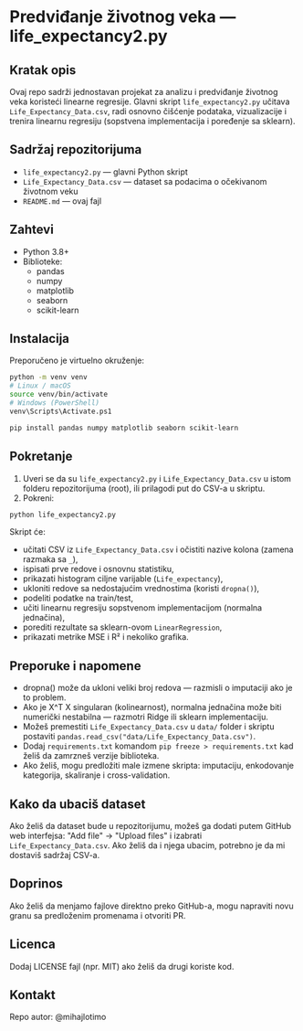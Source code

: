 # Predviđanje životnog veka — life_expectancy2.py

Kratak opis
----------
Ovaj repo sadrži jednostavan projekat za analizu i predviđanje životnog veka koristeći linearne regresije. Glavni skript `life_expectancy2.py` učitava `Life_Expectancy_Data.csv`, radi osnovno čišćenje podataka, vizualizacije i trenira linearnu regresiju (sopstvena implementacija i poređenje sa sklearn).

Sadržaj repozitorijuma
----------------------
- `life_expectancy2.py` — glavni Python skript
- `Life_Expectancy_Data.csv` — dataset sa podacima o očekivanom životnom veku
- `README.md` — ovaj fajl

Zahtevi
-------
- Python 3.8+
- Biblioteke:
  - pandas
  - numpy
  - matplotlib
  - seaborn
  - scikit-learn

Instalacija
----------
Preporučeno je virtuelno okruženje:
```bash
python -m venv venv
# Linux / macOS
source venv/bin/activate
# Windows (PowerShell)
venv\Scripts\Activate.ps1

pip install pandas numpy matplotlib seaborn scikit-learn
```

Pokretanje
---------
1. Uveri se da su `life_expectancy2.py` i `Life_Expectancy_Data.csv` u istom folderu repozitorijuma (root), ili prilagodi put do CSV-a u skriptu.
2. Pokreni:
```bash
python life_expectancy2.py
```
Skript će:
- učitati CSV iz `Life_Expectancy_Data.csv` i očistiti nazive kolona (zamena razmaka sa `_`),
- ispisati prve redove i osnovnu statistiku,
- prikazati histogram ciljne varijable (`Life_expectancy`),
- ukloniti redove sa nedostajućim vrednostima (koristi `dropna()`),
- podeliti podatke na train/test,
- učiti linearnu regresiju sopstvenom implementacijom (normalna jednačina),
- porediti rezultate sa sklearn-ovom `LinearRegression`,
- prikazati metrike MSE i R² i nekoliko grafika.

Preporuke i napomene
--------------------
- dropna() može da ukloni veliki broj redova — razmisli o imputaciji ako je to problem.
- Ako je X^T X singularan (kolinearnost), normalna jednačina može biti numerički nestabilna — razmotri Ridge ili sklearn implementaciju.
- Možeš premestiti `Life_Expectancy_Data.csv` u `data/` folder i skriptu postaviti `pandas.read_csv("data/Life_Expectancy_Data.csv")`.
- Dodaj `requirements.txt` komandom `pip freeze > requirements.txt` kad želiš da zamrzneš verzije biblioteka.
- Ako želiš, mogu predložiti male izmene skripta: imputaciju, enkodovanje kategorija, skaliranje i cross-validation.

Kako da ubaciš dataset
----------------------
Ako želiš da dataset bude u repozitorijumu, možeš ga dodati putem GitHub web interfejsa: "Add file" → "Upload files" i izabrati `Life_Expectancy_Data.csv`. Ako želiš da i njega ubacim, potrebno je da mi dostaviš sadržaj CSV-a.

Doprinos
-------
Ako želiš da menjamo fajlove direktno preko GitHub-a, mogu napraviti novu granu sa predloženim promenama i otvoriti PR.

Licenca
-------
Dodaj LICENSE fajl (npr. MIT) ako želiš da drugi koriste kod.

Kontakt
-------
Repo autor: @mihajlotimo
